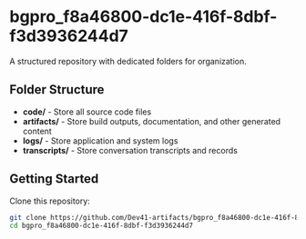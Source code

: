 # bgpro_f8a46800-dc1e-416f-8dbf-f3d3936244d7
A structured repository with dedicated folders for organization.

## Folder Structure

- **code/** - Store all source code files
- **artifacts/** - Store build outputs, documentation, and other generated content
- **logs/** - Store application and system logs
- **transcripts/** - Store conversation transcripts and records

## Getting Started

Clone this repository:
```bash
git clone https://github.com/Dev41-artifacts/bgpro_f8a46800-dc1e-416f-8dbf-f3d3936244d7
cd bgpro_f8a46800-dc1e-416f-8dbf-f3d3936244d7
```
